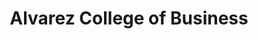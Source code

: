---
Destinations: recdDQxKb58dtcjgc
title: Alvarez College of Business
contactImage: OrderedDict([('id', 'attnjN4uXjaTwPvch'), ('width', 542), ('height', 542), ('url', 'https://dl.airtable.com/.attachments/4ea147a7b54413158042bfda83f95fd9/2f80ba8f/UTSA_Logo_Website_UTSA_Logo_Stacked_Center.png?ts=1660580972&userId=usr3dGtitKwSxUcGO&cs=5cbcd08743153f0a'), ('filename', 'UTSA_Logo_Website_UTSA_Logo_Stacked_Center.png'), ('size', 18456), ('type', 'image/png'), ('thumbnails', OrderedDict([('small', OrderedDict([('url', 'https://dl.airtable.com/.attachmentThumbnails/bb07fda11c3713c56947173fdc5ab1cf/5a1ba81f?ts=1660580972&userId=usr3dGtitKwSxUcGO&cs=c9e1ee430270eaf6'), ('width', 36), ('height', 36)])), ('large', OrderedDict([('url', 'https://dl.airtable.com/.attachmentThumbnails/12308f28f40cc89438167dd07dad670d/4c5139f8?ts=1660580972&userId=usr3dGtitKwSxUcGO&cs=fe669e921c9210bb'), ('width', 512), ('height', 512)])), ('full', OrderedDict([('url', 'https://dl.airtable.com/.attachmentThumbnails/18a9aac45d5880450d74cb66b68cb65b/7a66b17f?ts=1660580972&userId=usr3dGtitKwSxUcGO&cs=b0b6eac8f8a2fd3b'), ('width', 3000), ('height', 3000)]))]))])
name: Dr. David Han
employer: University of Texas at San Antonio
Last Modified: 2022-05-27T15:22:46.000Z
---